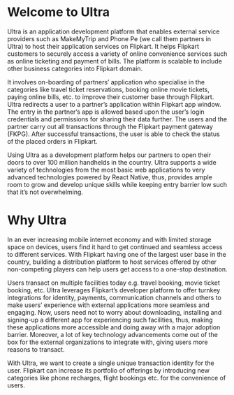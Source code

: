 # Welcome to Ultra

Ultra is an application development platform that enables external service providers such as MakeMyTrip and Phone Pe (we call them partners in Ultra) to host their application services on Flipkart. It helps Flipkart customers to securely access a variety of online convenience services such as online ticketing and payment of bills. The platform is scalable to include other business categories into Flipkart domain.

It involves on-boarding of partners’ application who specialise in the categories like travel ticket reservations, booking online movie tickets, paying online bills, etc. to improve their customer base through Flipkart. Ultra redirects a user to a partner’s application within Flipkart app window. The entry in the partner’s app is allowed based upon the user’s login credentials and permissions for sharing their data further. The users and the partner carry out all transactions through the Flipkart payment gateway (FKPG). After successful transactions, the user is able to check the status of the placed orders in Flipkart.

Using Ultra as a development platform helps our partners to open their doors to over 100 million handhelds in the country. Ultra supports a wide variety of technologies from the most basic web applications to very advanced technologies powered by React Native, thus, provides ample room to grow and develop unique skills while keeping entry barrier low such that it’s not overwhelming.


# Why Ultra
In an ever increasing mobile internet economy and with limited storage space on devices, users find it hard to get continued and seamless access to different services. With Flipkart having one of the largest user base in the country, building a distribution platform to host services offered by other non-competing players can help users get access to a one-stop destination.

Users transact on multiple facilities today e.g. travel booking, movie ticket booking, etc. Ultra leverages Flipkart’s developer platform to offer turnkey integrations for identity, payments, communication channels and others to make users’ experience with external applications more seamless and engaging. Now, users need not to worry about downloading, installing and signing-up a different app for experiencing such facilities, thus, making these applications more accessible and doing away with a major adoption barrier. Moreover, a lot of key technology advancements come out of the box for the external organizations to integrate with, giving users more reasons to transact.

With Ultra, we want to create a single unique transaction identity for the user. Flipkart can increase its portfolio of offerings by introducing new categories like phone recharges, flight bookings etc. for the convenience of users.
